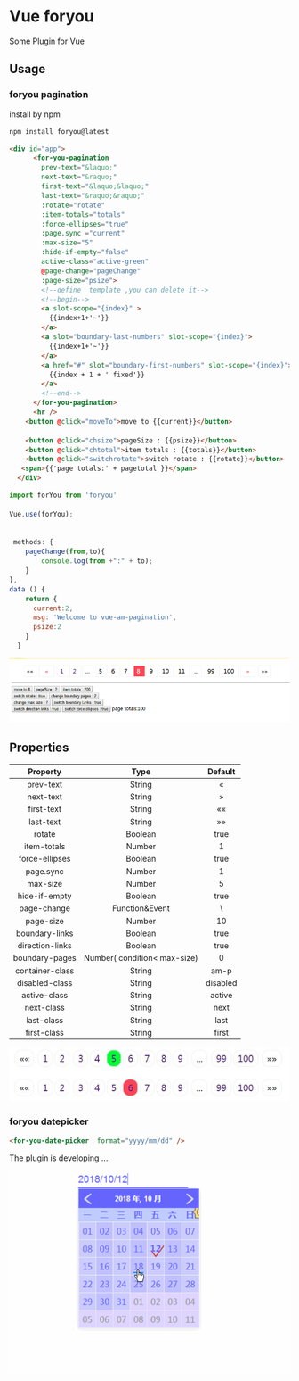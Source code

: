 
# Vue foryou

Some Plugin for Vue

## Usage

### foryou pagination  

install by npm

```md
npm install foryou@latest
```

```html
<div id="app">
      <for-you-pagination 
        prev-text="&laquo;"  
        next-text="&raquo;" 
        first-text="&laquo;&laquo;" 
        last-text="&raquo;&raquo;" 
        :rotate="rotate"
        :item-totals="totals" 
        :force-ellipses="true"  
        :page.sync ="current" 
        :max-size="5" 
        :hide-if-empty="false" 
        active-class="active-green" 
        @page-change="pageChange" 
        :page-size="psize">
        <!--define  template ,you can delete it-->
        <!--begin-->
        <a slot-scope="{index}" >
          {{index+1+'~'}}
        </a>
        <a slot="boundary-last-numbers" slot-scope="{index}">
          {{index+1+'~'}}
        </a>
        <a href="#" slot="boundary-first-numbers" slot-scope="{index}">
          {{index + 1 + ' fixed'}}
        </a>
        <!--end-->
      </for-you-pagination>
      <hr />
    <button @click="moveTo">move to {{current}}</button>
  
    <button @click="chsize">pageSize : {{psize}}</button>
    <button @click="chtotal">item totals : {{totals}}</button>
    <button @click="switchrotate">switch rotate : {{rotate}}</button>
   <span>{{'page totals:' + pagetotal }}</span>
  </div>  
```

```js
import forYou from 'foryou'

Vue.use(forYou);


 methods: {
    pageChange(from,to){
        console.log(from +":" + to);
    }
},
data () {
    return {
      current:2,
      msg: 'Welcome to vue-am-pagination',
      psize:2
    }
  }
```

![avatar](https://github.com/lucky51/vue-am-pagination/blob/master/images/am-pagination1.png?raw=true)

## Properties

| Property | Type | Default |
| :------:|:------:|:------:|
|prev-text|String| &laquo;|
|next-text|String| &raquo;|
|first-text|String|&laquo;&laquo;|
|last-text|String|&raquo;&raquo;|
|rotate |Boolean|true|
|item-totals|Number|1|
|force-ellipses|Boolean|true|
|page.sync|Number|1|
|max-size|Number|5|
|hide-if-empty|Boolean|true|
|page-change|Function&Event| \ |
|page-size|Number|10|
|boundary-links|Boolean|true|
|direction-links|Boolean|true|
|boundary-pages|Number( condition< max-size)|0|
|container-class|String|am-p|
|disabled-class|String|disabled|
|active-class|String|active|
|next-class|String|next|
|last-class|String|last|
|first-class|String|first|

![avatar](https://github.com/lucky51/vue-am-pagination/blob/master/images/am-pagination.jpg?raw=true)

### foryou datepicker

```html
<for-you-date-picker  format="yyyy/mm/dd" />
```

The plugin  is developing ...


![avatar](https://github.com/lucky51/foryou/blob/master/images/picker.gif?raw=true)